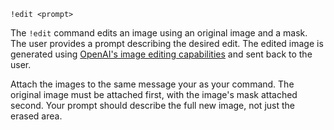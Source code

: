 ```plaintext
!edit <prompt>
```
The `!edit` command edits an image using an original image and a mask. The user provides a prompt describing the desired edit. The edited image is generated using [OpenAI's image editing capabilities](https://platform.openai.com/docs/guides/images/edits-dall-e-2-only) and sent back to the user.

Attach the images to the same message your as your command. The original image must be attached first, with the image's mask attached second. Your prompt should describe the full new image, not just the erased area.
